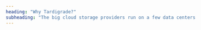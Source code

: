 ```yaml
---
heading: "Why Tardigrade?"
subheading: "The big cloud storage providers run on a few data centers. Tardigrade runs on a globally distributed network, meaning there’s no single point of failure - which is why making the switch makes sense."
---
```

